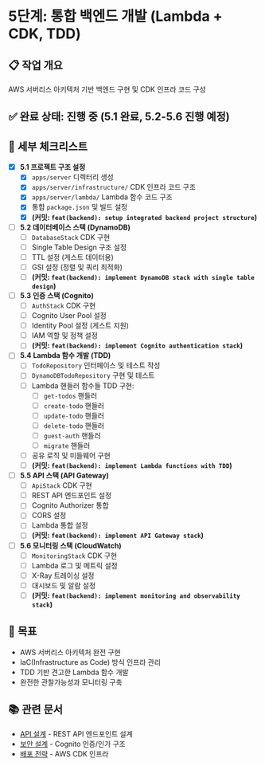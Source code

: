 # 5단계: 통합 백엔드 개발 (Lambda + CDK, TDD)

## 📋 작업 개요
AWS 서버리스 아키텍처 기반 백엔드 구현 및 CDK 인프라 코드 구성

## ✅ 완료 상태: **진행 중** (5.1 완료, 5.2-5.6 진행 예정)

## 📝 세부 체크리스트

-   [x] **5.1 프로젝트 구조 설정**
    -   [x] `apps/server` 디렉터리 생성
    -   [x] `apps/server/infrastructure/` CDK 인프라 코드 구조
    -   [x] `apps/server/lambda/` Lambda 함수 코드 구조
    -   [x] 통합 `package.json` 및 빌드 설정
    -   [x] **(커밋: `feat(backend): setup integrated backend project structure`)**

-   [ ] **5.2 데이터베이스 스택 (DynamoDB)**
    -   [ ] `DatabaseStack` CDK 구현
    -   [ ] Single Table Design 구조 설정
    -   [ ] TTL 설정 (게스트 데이터용)
    -   [ ] GSI 설정 (정렬 및 쿼리 최적화)
    -   [ ] **(커밋: `feat(backend): implement DynamoDB stack with single table design`)**

-   [ ] **5.3 인증 스택 (Cognito)**
    -   [ ] `AuthStack` CDK 구현
    -   [ ] Cognito User Pool 설정
    -   [ ] Identity Pool 설정 (게스트 지원)
    -   [ ] IAM 역할 및 정책 설정
    -   [ ] **(커밋: `feat(backend): implement Cognito authentication stack`)**

-   [ ] **5.4 Lambda 함수 개발 (TDD)**
    -   [ ] `TodoRepository` 인터페이스 및 테스트 작성
    -   [ ] `DynamoDBTodoRepository` 구현 및 테스트
    -   [ ] Lambda 핸들러 함수들 TDD 구현:
        -   [ ] `get-todos` 핸들러
        -   [ ] `create-todo` 핸들러
        -   [ ] `update-todo` 핸들러
        -   [ ] `delete-todo` 핸들러
        -   [ ] `guest-auth` 핸들러
        -   [ ] `migrate` 핸들러
    -   [ ] 공유 로직 및 미들웨어 구현
    -   [ ] **(커밋: `feat(backend): implement Lambda functions with TDD`)**

-   [ ] **5.5 API 스택 (API Gateway)**
    -   [ ] `ApiStack` CDK 구현
    -   [ ] REST API 엔드포인트 설정
    -   [ ] Cognito Authorizer 통합
    -   [ ] CORS 설정
    -   [ ] Lambda 통합 설정
    -   [ ] **(커밋: `feat(backend): implement API Gateway stack`)**

-   [ ] **5.6 모니터링 스택 (CloudWatch)**
    -   [ ] `MonitoringStack` CDK 구현
    -   [ ] Lambda 로그 및 메트릭 설정
    -   [ ] X-Ray 트레이싱 설정
    -   [ ] 대시보드 및 알람 설정
    -   [ ] **(커밋: `feat(backend): implement monitoring and observability stack`)**

## 🎯 목표
- AWS 서버리스 아키텍처 완전 구현
- IaC(Infrastructure as Code) 방식 인프라 관리
- TDD 기반 견고한 Lambda 함수 개발
- 완전한 관찰가능성과 모니터링 구축

## 📚 관련 문서
- [API 설계](../design/07-api-design.md) - REST API 엔드포인트 설계
- [보안 설계](../design/08-security.md) - Cognito 인증/인가 구조
- [배포 전략](../design/09-deployment.md) - AWS CDK 인프라